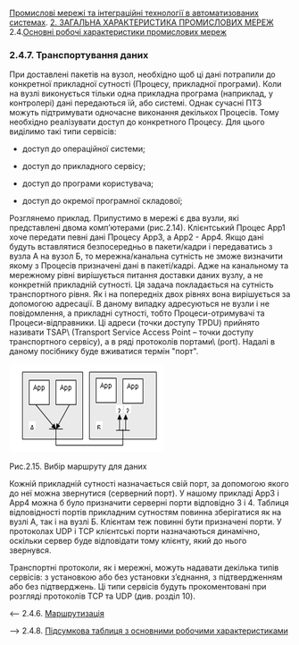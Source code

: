 [Промислові мережі та інтеграційні технології в автоматизованих системах](README.md). [2. ЗАГАЛЬНА ХАРАКТЕРИСТИКА ПРОМИСЛОВИХ МЕРЕЖ](2.md) 2.4.[Основні робочі характеристики промислових мереж](2_4.md)

### 2.4.7. Транспортування даних

При доставлені пакетів на вузол, необхідно щоб ці дані потрапили до конкретної прикладної сутності (Процесу, прикладної програми). Коли на вузлі виконується тільки одна прикладна програма (наприклад, у контролері) дані передаються їй, або системі. Однак сучасні ПТЗ можуть підтримувати одночасне виконання декількох Процесів. Тому необхідно реалізувати доступ до конкретного Процесу. Для цього виділимо такі типи сервісів: 

-  доступ до операційної системи;

-  доступ до прикладного сервісу;

-  доступ до програми користувача;

-  доступ до окремої програмної складової;

Розглянемо приклад. Припустимо в мережі є два вузли, які представлені двома комп’ютерами (рис.2.14). Клієнтський Процес App1 хоче передати певні дані Процесу App3, а App2 - App4. Якщо дані будуть вставлятися безпосередньо в пакети/кадри і передаватись з вузла А на вузол Б, то мережна/канальна сутність не зможе визначити якому з Процесів призначені дані в пакеті/кадрі. Адже на канальному та мережному рівні вирішується питання доставки даних вузлу, а не конкретній прикладній сутності. Ця задача покладається на сутність транспортного рівня. Як і на попередніх двох рівнях вона вирішується за допомогою адресації. В даному випадку  адресуються не вузли і не повідомлення, а прикладні сутності, тобто Процеси-отримувачі та Процеси-відправники. Ці адреси (точки доступу TPDU) прийнято називати TSAP\ (Transport Service Access Point – точки доступу транспортного сервісу), а в ряді протоколів портами\ (port\). Надалі в даному посібнику буде вживатися термін "порт". 

![img](media2/2_15.png)

Рис.2.15. Вибір маршруту для даних

Кожній прикладній сутності назначається свій порт, за допомогою якого до неї можна звернутися (серверний порт). У нашому прикладі App3 і App4 можна б було призначити серверні порти відповідно 3 і 4. Таблиця відповідності портів прикладним сутностям повинна зберігатися як на вузлі А, так і на вузлі Б. Клієнтам теж повинні бути призначені порти. У протоколах UDP і TCP клієнтські порти назначаються динамічно, оскільки сервер буде відповідати тому клієнту, який до нього звернувся. 

Транспортні протоколи, як і мережні, можуть надавати декілька типів сервісів: з установкою або без установки з’єднання, з підтвердженням або без підтверджень. Ці типи сервісів будуть прокоментовані при розгляді протоколів TCP та UDP (див. розділ 10). 

<-- 2.4.6. [Маршрутизація](2_4_6.md)

--> 2.4.8. [Підсумкова таблиця з основними робочими характеристиками](2_4_8.md)